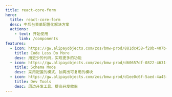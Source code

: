 ```yaml
---
title: react-core-form
hero:
  title: react-core-form
  desc: 中后台表单配置化解决方案
  actions:
    - text: 开始使用
      link: /components
features:
  - icon: https://gw.alipayobjects.com/zos/bmw-prod/881dc458-f20b-407b-947a-95104b5ec82b/k79dm8ih_w144_h144.png
    title: Code Less Do More
    desc: 用更少的代码，实现更多的功能
  - icon: https://gw.alipayobjects.com/zos/bmw-prod/d60657df-0822-4631-9d7c-e7a869c2f21c/k79dmz3q_w126_h126.png
    title: Schema Mode
    desc: 采用配置的模式、抽离出可复用的模块
  - icon: https://gw.alipayobjects.com/zos/bmw-prod/d1ee0c6f-5aed-4a45-a507-339a4bfe076c/k7bjsocq_w144_h144.png
    title: Dev Tools
    desc: 周边开发工具、提高开发效率
---
```


